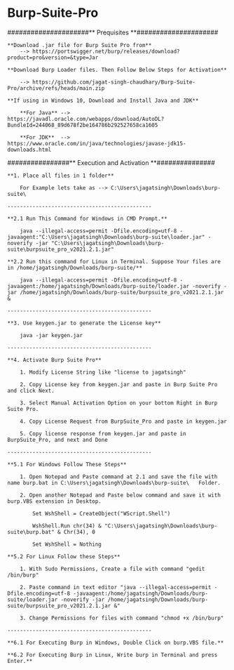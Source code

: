 # Burp-Suite-Pro

#####################** Prequisites **#####################



	**Download .jar file for Burp Suite Pro from**
		--> https://portswigger.net/burp/releases/download?product=pro&version=&type=Jar

	**Download Burp Loader files. Then Follow Below Steps for Activation**

		--> https://github.com/jagat-singh-chaudhary/Burp-Suite-Pro/archive/refs/heads/main.zip

	**If using in Windows 10, Download and Install Java and JDK**

		**For Java** --> https://javadl.oracle.com/webapps/download/AutoDL?BundleId=244068_89d678f2be164786b292527658ca1605

		**For JDK**  --> https://www.oracle.com/in/java/technologies/javase-jdk15-downloads.html



################** Execution and Activation **###############

	

	**1. Place all files in 1 folder**

		For Example lets take as --> C:\Users\jagatsingh\Downloads\burp-suite\

	----------------------------------------------

	**2.1 Run This Command for Windows in CMD Prompt.**

		java --illegal-access=permit -Dfile.encoding=utf-8 -javaagent:"C:\Users\jagatsingh\Downloads\burp-suite\loader.jar" -noverify -jar "C:\Users\jagatsingh\Downloads\burp-suite\burpsuite_pro_v2021.2.1.jar"

	**2.2 Run this command for Linux in Terminal. Suppose Your files are in /home/jagatsingh/Downloads/burp-suite/**

		java --illegal-access=permit -Dfile.encoding=utf-8 -javaagent:/home/jagatsingh/Downloads/burp-suite/loader.jar -noverify -jar /home/jagatsingh/Downloads/burp-suite/burpsuite_pro_v2021.2.1.jar &

	----------------------------------------------

	**3. Use keygen.jar to generate the License key**

		java -jar keygen.jar

	----------------------------------------------

	**4. Activate Burp Suite Pro**

		1. Modify License String like "license to jagatsingh"

		2. Copy License key from keygen.jar and paste in Burp Suite Pro and click Next.

		3. Select Manual Activation Option on your bottom Right in Burp Suite Pro.

		4. Copy License Request from BurpSuite_Pro and paste in keygen.jar

		5. Copy license response from keygen.jar and paste in BurpSuite_Pro, and next and Done

	----------------------------------------------

	**5.1 For Windows Follow These Steps**

		1. Open Notepad and Paste command at 2.1 and save the file with name burp.bat in C:\Users\jagatsingh\Downloads\burp-suite\   Folder.

		2. Open another Notepad and Paste below command and save it with burp.VBS extension in Desktop.

			Set WshShell = CreateObject("WScript.Shell")

			WshShell.Run chr(34) & "C:\Users\jagatsingh\Downloads\burp-suite\burp.bat" & Chr(34), 0

			Set WshShell = Nothing

	**5.2 For Linux Follow these Steps**

		1. With Sudo Permissions, Create a file with command "gedit /bin/burp"

		2. Paste command in text editor "java --illegal-access=permit -Dfile.encoding=utf-8 -javaagent:/home/jagatsingh/Downloads/burp-suite/loader.jar -noverify -jar /home/jagatsingh/Downloads/burp-suite/burpsuite_pro_v2021.2.1.jar &"

		3. Change Permissions for files with command "chmod +x /bin/burp"

	----------------------------------------------

	**6.1 For Executing Burp in Windows, Double Click on burp.VBS file.**

	**6.2 For Executing Burp in Linux, Write burp in Terminal and press Enter.**
